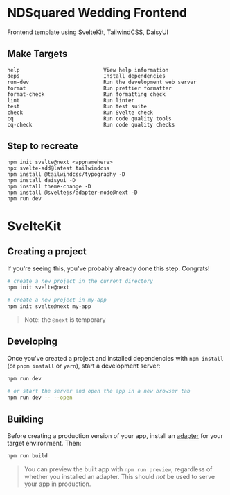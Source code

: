 # NDSquared Wedding Frontend

Frontend template using SvelteKit, TailwindCSS, DaisyUI

## Make Targets

```
help                           View help information
deps                           Install dependencies
run-dev                        Run the development web server
format                         Run prettier formatter
format-check                   Run formatting check
lint                           Run linter
test                           Run test suite
check                          Run Svelte check
cq                             Run code quality tools
cq-check                       Run code quality checks
```

## Step to recreate

```
npm init svelte@next <appnamehere>
npx svelte-add@latest tailwindcss
npm install @tailwindcss/typography -D
npm install daisyui -D
npm install theme-change -D
npm install @sveltejs/adapter-node@next -D
npm run dev
```

# SvelteKit

## Creating a project

If you're seeing this, you've probably already done this step. Congrats!

```bash
# create a new project in the current directory
npm init svelte@next

# create a new project in my-app
npm init svelte@next my-app
```

> Note: the `@next` is temporary

## Developing

Once you've created a project and installed dependencies with `npm install` (or `pnpm install` or `yarn`), start a development server:

```bash
npm run dev

# or start the server and open the app in a new browser tab
npm run dev -- --open
```

## Building

Before creating a production version of your app, install an [adapter](https://kit.svelte.dev/docs#adapters) for your target environment. Then:

```bash
npm run build
```

> You can preview the built app with `npm run preview`, regardless of whether you installed an adapter. This should _not_ be used to serve your app in production.

